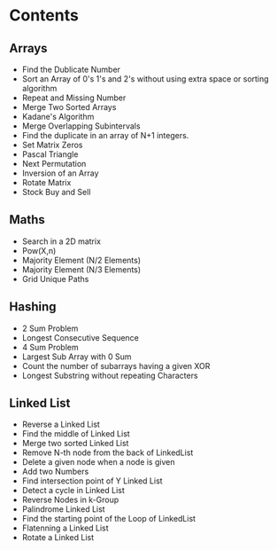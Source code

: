 # Contents

## Arrays

- Find the Dublicate Number
- Sort an Array of 0's 1's and 2's without using extra space or sorting algorithm
- Repeat and Missing Number
- Merge Two Sorted Arrays
- Kadane's Algorithm
- Merge Overlapping Subintervals
- Find the duplicate in an array of N+1 integers. 
- Set Matrix Zeros
- Pascal Triangle
- Next Permutation
- Inversion of an Array
- Rotate Matrix
- Stock Buy and Sell

## Maths 
- Search in a 2D matrix  
- Pow(X,n)
- Majority Element (N/2 Elements)
- Majority Element (N/3 Elements)
- Grid Unique Paths 

## Hashing

- 2 Sum Problem
- Longest Consecutive Sequence 
- 4 Sum Problem
- Largest Sub Array with 0 Sum
- Count the number of subarrays having a given XOR
- Longest Substring without repeating Characters

## Linked List

- Reverse a Linked List
- Find the middle of Linked List 
- Merge two sorted Linked List
- Remove N-th node from the back of LinkedList 
- Delete a given node when a node is given
- Add two Numbers
- Find intersection point of Y Linked List
- Detect a cycle in Linked List
- Reverse Nodes in k-Group
- Palindrome Linked List
- Find the starting point of the Loop of LinkedList
- Flatenning a Linked List
- Rotate a Linked List
